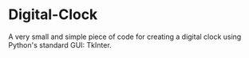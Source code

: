 # Digital-Clock
A very small and simple piece of code for creating a digital clock using Python's standard GUI: TkInter.
